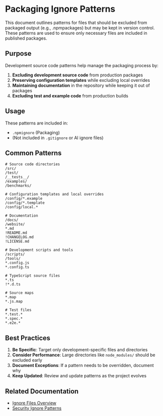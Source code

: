# Packaging Ignore Patterns

This document outlines patterns for files that should be excluded from packaged output (e.g., .npmpackages) but may be kept in version control. These patterns are used to ensure only necessary files are included in published packages.

## Purpose

Development source code patterns help manage the packaging process by:

1. **Excluding development source code** from production packages
2. **Preserving configuration templates** while excluding local overrides
3. **Maintaining documentation** in the repository while keeping it out of packages
4. **Excluding test and example code** from production builds

## Usage

These patterns are included in:
- `.npmignore` (Packaging)
- (Not included in `.gitignore` or AI ignore files)

## Common Patterns

```gitignore
# Source code directories
/src/
/test/
/__tests__/
/examples/
/benchmarks/

# Configuration templates and local overrides
/config/*.example
/config/*.template
/config/local.*

# Documentation
/docs/
/website/
*.md
!README.md
!CHANGELOG.md
!LICENSE.md

# Development scripts and tools
/scripts/
/tools/
*.config.js
*.config.ts

# TypeScript source files
*.ts
!*.d.ts

# Source maps
*.map
*.js.map

# Test files
*.test.*
*.spec.*
*.e2e.*
```

## Best Practices

1. **Be Specific**: Target only development-specific files and directories
2. **Consider Performance**: Large directories like `node_modules/` should be excluded early
3. **Document Exceptions**: If a pattern needs to be overridden, document why
4. **Keep Updated**: Review and update patterns as the project evolves

## Related Documentation

- [Ignore Files Overview](../README.md)
- [Security Ignore Patterns](./security-ignore-files.md)
